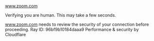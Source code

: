www.zoom.com

Verifying you are human. This may take a few seconds.

www.zoom.com needs to review the security of your connection before proceeding.
Ray ID: 96bf9b10184daaa9
Performance & security by Cloudflare